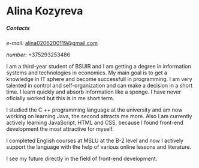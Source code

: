#  Alina Kozyreva
##### Contacts
*e-mail:* alina0206200119@gmail.com

*number:* +375293253486

I am a third-year student of BSUIR and I am getting a degree in information systems and technologies in economics. My main goal is to get a knowledge in IT sphere and become successfull in programming.  I am  very talented in control and self-organization and can make a decision in a short time. I learn quickly and absorb information like a sponge. I have never oficially worked but this is in me short term.

 I studied the C ++ programming language at the university and am now working on learning Java, the second attracts me more.  Also I am currently actively learning JavaScript, HTML and CSS, because I found front-end development the most attractive for myself.

 I completed English courses at MSLU at the B-2 level and now I actively support the language with the help of various online lessons and literature.

I see my future directly in the field of front-end development.
 